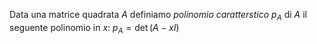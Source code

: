 Data una matrice quadrata $A$ definiamo *polinomio caratterstico* $p_A$ di $A$ il seguente polinomio in $x$: $p_A=\det(A-xI)$